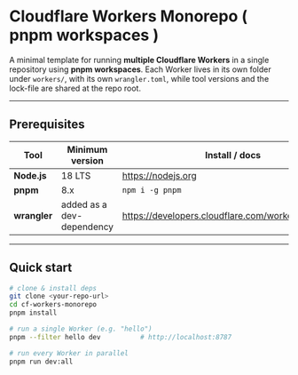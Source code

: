 # Cloudflare Workers Monorepo ( pnpm workspaces )

A minimal template for running **multiple Cloudflare Workers** in a single repository using **pnpm workspaces**.
Each Worker lives in its own folder under `workers/`, with its own `wrangler.toml`, while tool versions and the lock-file are shared at the repo root.

---

## Prerequisites

| Tool         | Minimum version           | Install / docs                                        |
| ------------ | ------------------------- | ----------------------------------------------------- |
| **Node.js**  | 18 LTS                    | <https://nodejs.org>                                  |
| **pnpm**     | 8.x                       | `npm i -g pnpm`                                       |
| **wrangler** | added as a dev-dependency | <https://developers.cloudflare.com/workers/wrangler/> |

---

## Quick start

```bash
# clone & install deps
git clone <your-repo-url>
cd cf-workers-monorepo
pnpm install

# run a single Worker (e.g. "hello")
pnpm --filter hello dev          # http://localhost:8787

# run every Worker in parallel
pnpm run dev:all
```
